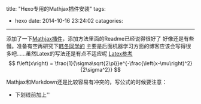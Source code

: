 title: "Hexo专用的Mathjax插件安装"
tags:
  - hexo
date: 2014-10-16 23:24:02
catagories:
---
添加了一下[Mathjax插件](https://github.com/phoenixcw/hexo-renderer-mathjax)，添加方法里面的Readme已经说得很好了
好像还是有些慢。准备有空再研究下[韩冬同学的](http://www.winterland.me/2013/12/hexo-mathjax/)
主要是后面机器学习方面的博客应该会写得很多吧……虽然Latex的写法还是有点不适应呢
[Latex参考](http://www.lsv.ens-cachan.fr/~markey/LaTeX/doc/Companion-chapter8.pdf)
$$
f\left(x\right) = \frac{1}{\sigma\sqrt{2\pi}}e^{-\frac{\left(x-\mu\right)^2}{2\sigma^2}}
$$

Mathjax和Markdown还是比较容易有冲突的，写公式的时候要注意：
- 下划线前加上'\'
